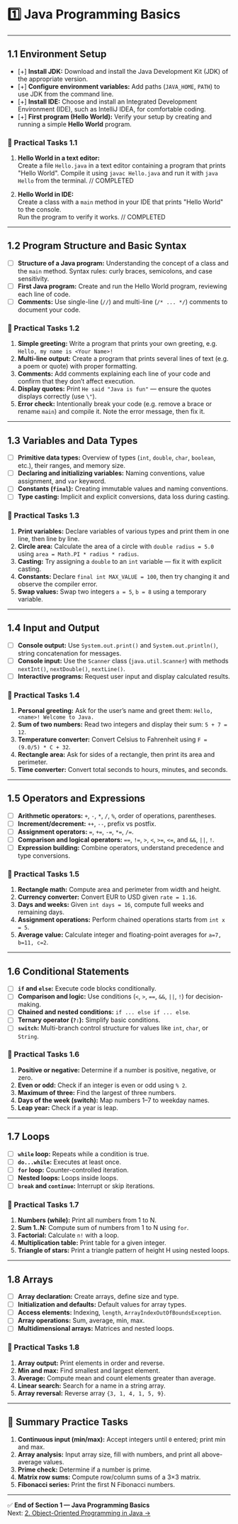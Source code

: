 # 1️⃣ Java Programming Basics

---

## 1.1 Environment Setup

- [+] **Install JDK:** Download and install the Java Development Kit (JDK) of the appropriate version.
- [+] **Configure environment variables:** Add paths (`JAVA_HOME`, `PATH`) to use JDK from the command line.
- [+] **Install IDE:** Choose and install an Integrated Development Environment (IDE), such as IntelliJ IDEA, for comfortable coding.
- [+] **First program (Hello World):** Verify your setup by creating and running a simple **Hello World** program.

### 🧩 Practical Tasks 1.1

1. **Hello World in a text editor:**  
   Create a file `Hello.java` in a text editor containing a program that prints "Hello World". 
   Compile it using `javac Hello.java` and run it with `java Hello` from the terminal.   // COMPLETED

2. **Hello World in IDE:**  
   Create a class with a `main` method in your IDE that prints "Hello World" to the console.  
   Run the program to verify it works.  // COMPLETED

---

## 1.2 Program Structure and Basic Syntax

- [ ] **Structure of a Java program:** Understanding the concept of a class and the `main` method. Syntax rules: curly braces, semicolons, and case sensitivity.
- [ ] **First Java program:** Create and run the Hello World program, reviewing each line of code.
- [ ] **Comments:** Use single-line (`//`) and multi-line (`/* ... */`) comments to document your code.

### 🧩 Practical Tasks 1.2

1. **Simple greeting:** Write a program that prints your own greeting, e.g. `Hello, my name is <Your Name>!`
2. **Multi-line output:** Create a program that prints several lines of text (e.g. a poem or quote) with proper formatting.
3. **Comments:** Add comments explaining each line of your code and confirm that they don’t affect execution.
4. **Display quotes:** Print `He said "Java is fun"` — ensure the quotes displays correctly (use `\"`).
5. **Error check:** Intentionally break your code (e.g. remove a brace or rename `main`) and compile it. Note the error message, then fix it.

---

## 1.3 Variables and Data Types

- [ ] **Primitive data types:** Overview of types (`int`, `double`, `char`, `boolean`, etc.), their ranges, and memory size.
- [ ] **Declaring and initializing variables:** Naming conventions, value assignment, and `var` keyword.
- [ ] **Constants (`final`):** Creating immutable values and naming conventions.
- [ ] **Type casting:** Implicit and explicit conversions, data loss during casting.

### 🧩 Practical Tasks 1.3

1. **Print variables:** Declare variables of various types and print them in one line, then line by line.
2. **Circle area:** Calculate the area of a circle with `double radius = 5.0` using `area = Math.PI * radius * radius`.
3. **Casting:** Try assigning a `double` to an `int` variable — fix it with explicit casting.
4. **Constants:** Declare `final int MAX_VALUE = 100`, then try changing it and observe the compiler error.
5. **Swap values:** Swap two integers `a = 5`, `b = 8` using a temporary variable.

---

## 1.4 Input and Output

- [ ] **Console output:** Use `System.out.print()` and `System.out.println()`, string concatenation for messages.
- [ ] **Console input:** Use the `Scanner` class (`java.util.Scanner`) with methods `nextInt()`, `nextDouble()`, `nextLine()`.
- [ ] **Interactive programs:** Request user input and display calculated results.

### 🧩 Practical Tasks 1.4

1. **Personal greeting:** Ask for the user’s name and greet them: `Hello, <name>! Welcome to Java.`
2. **Sum of two numbers:** Read two integers and display their sum: `5 + 7 = 12`.
3. **Temperature converter:** Convert Celsius to Fahrenheit using `F = (9.0/5) * C + 32`.
4. **Rectangle area:** Ask for sides of a rectangle, then print its area and perimeter.
5. **Time converter:** Convert total seconds to hours, minutes, and seconds.

---

## 1.5 Operators and Expressions

- [ ] **Arithmetic operators:** `+`, `-`, `*`, `/`, `%`, order of operations, parentheses.
- [ ] **Increment/decrement:** `++`, `--`, prefix vs postfix.
- [ ] **Assignment operators:** `=`, `+=`, `-=`, `*=`, `/=`.
- [ ] **Comparison and logical operators:** `==`, `!=`, `>`, `<`, `>=`, `<=`, and `&&`, `||`, `!`.
- [ ] **Expression building:** Combine operators, understand precedence and type conversions.

### 🧩 Practical Tasks 1.5

1. **Rectangle math:** Compute area and perimeter from width and height.
2. **Currency converter:** Convert EUR to USD given `rate = 1.16`.
3. **Days and weeks:** Given `int days = 16`, compute full weeks and remaining days.
4. **Assignment operations:** Perform chained operations starts from `int x = 5`.
5. **Average value:** Calculate integer and floating-point averages for `a=7, b=11, c=2`.

---

## 1.6 Conditional Statements

- [ ] **`if` and `else`:** Execute code blocks conditionally.
- [ ] **Comparison and logic:** Use conditions (`<`, `>`, `==`, `&&`, `||`, `!`) for decision-making.
- [ ] **Chained and nested conditions:** `if ... else if ... else`.
- [ ] **Ternary operator (`?:`):** Simplify basic conditions.
- [ ] **`switch`:** Multi-branch control structure for values like `int`, `char`, or `String`.

### 🧩 Practical Tasks 1.6

1. **Positive or negative:** Determine if a number is positive, negative, or zero.
2. **Even or odd:** Check if an integer is even or odd using `% 2`.
3. **Maximum of three:** Find the largest of three numbers.
4. **Days of the week (switch):** Map numbers 1–7 to weekday names.
5. **Leap year:** Check if a year is leap.

---

## 1.7 Loops

- [ ] **`while` loop:** Repeats while a condition is true.
- [ ] **`do...while`:** Executes at least once.
- [ ] **`for` loop:** Counter-controlled iteration.
- [ ] **Nested loops:** Loops inside loops.
- [ ] **`break` and `continue`:** Interrupt or skip iterations.

### 🧩 Practical Tasks 1.7

1. **Numbers (while):** Print all numbers from 1 to N.
2. **Sum 1..N:** Compute sum of numbers from 1 to N using `for`.
3. **Factorial:** Calculate `n!` with a loop.
4. **Multiplication table:** Print table for a given integer.
5. **Triangle of stars:** Print a triangle pattern of height H using nested loops.

---

## 1.8 Arrays

- [ ] **Array declaration:** Create arrays, define size and type.
- [ ] **Initialization and defaults:** Default values for array types.
- [ ] **Access elements:** Indexing, `length`, `ArrayIndexOutOfBoundsException`.
- [ ] **Array operations:** Sum, average, min, max.
- [ ] **Multidimensional arrays:** Matrices and nested loops.

### 🧩 Practical Tasks 1.8

1. **Array output:** Print elements in order and reverse.
2. **Min and max:** Find smallest and largest element.
3. **Average:** Compute mean and count elements greater than average.
4. **Linear search:** Search for a name in a string array.
5. **Array reversal:** Reverse array `{3, 1, 4, 1, 5, 9}`.

---

## 🧠 Summary Practice Tasks

1. **Continuous input (min/max):** Accept integers until `0` entered; print min and max.
2. **Array analysis:** Input array size, fill with numbers, and print all above-average values.
3. **Prime check:** Determine if a number is prime.
4. **Matrix row sums:** Compute row/column sums of a 3×3 matrix.
5. **Fibonacci series:** Print the first N Fibonacci numbers.

---

✅ **End of Section 1 — Java Programming Basics**  
Next: [2. Object-Oriented Programming in Java →](2_object_oriented_programming.md)
